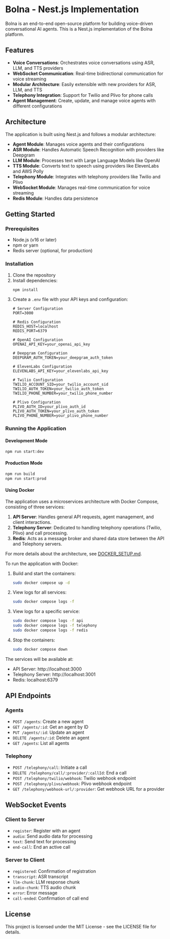 # Bolna - Nest.js Implementation

Bolna is an end-to-end open-source platform for building voice-driven conversational AI agents. This is a Nest.js implementation of the Bolna platform.

## Features

- **Voice Conversations**: Orchestrates voice conversations using ASR, LLM, and TTS providers
- **WebSocket Communication**: Real-time bidirectional communication for voice streaming
- **Modular Architecture**: Easily extensible with new providers for ASR, LLM, and TTS
- **Telephony Integration**: Support for Twilio and Plivo for phone calls
- **Agent Management**: Create, update, and manage voice agents with different configurations

## Architecture

The application is built using Nest.js and follows a modular architecture:

- **Agent Module**: Manages voice agents and their configurations
- **ASR Module**: Handles Automatic Speech Recognition with providers like Deepgram
- **LLM Module**: Processes text with Large Language Models like OpenAI
- **TTS Module**: Converts text to speech using providers like ElevenLabs and AWS Polly
- **Telephony Module**: Integrates with telephony providers like Twilio and Plivo
- **WebSocket Module**: Manages real-time communication for voice streaming
- **Redis Module**: Handles data persistence

## Getting Started

### Prerequisites

- Node.js (v16 or later)
- npm or yarn
- Redis server (optional, for production)

### Installation

1. Clone the repository
2. Install dependencies:
   ```bash
   npm install
   ```
3. Create a `.env` file with your API keys and configuration:
   ```
   # Server Configuration
   PORT=3000

   # Redis Configuration
   REDIS_HOST=localhost
   REDIS_PORT=6379

   # OpenAI Configuration
   OPENAI_API_KEY=your_openai_api_key

   # Deepgram Configuration
   DEEPGRAM_AUTH_TOKEN=your_deepgram_auth_token

   # ElevenLabs Configuration
   ELEVENLABS_API_KEY=your_elevenlabs_api_key

   # Twilio Configuration
   TWILIO_ACCOUNT_SID=your_twilio_account_sid
   TWILIO_AUTH_TOKEN=your_twilio_auth_token
   TWILIO_PHONE_NUMBER=your_twilio_phone_number

   # Plivo Configuration
   PLIVO_AUTH_ID=your_plivo_auth_id
   PLIVO_AUTH_TOKEN=your_plivo_auth_token
   PLIVO_PHONE_NUMBER=your_plivo_phone_number
   ```

### Running the Application

#### Development Mode

```bash
npm run start:dev
```

#### Production Mode

```bash
npm run build
npm run start:prod
```

#### Using Docker

The application uses a microservices architecture with Docker Compose, consisting of three services:

1. **API Server**: Handles general API requests, agent management, and client interactions.
2. **Telephony Server**: Dedicated to handling telephony operations (Twilio, Plivo) and call processing.
3. **Redis**: Acts as a message broker and shared data store between the API and Telephony servers.

For more details about the architecture, see [DOCKER_SETUP.md](DOCKER_SETUP.md).

To run the application with Docker:

1. Build and start the containers:
   ```bash
   sudo docker compose up -d
   ```

2. View logs for all services:
   ```bash
   sudo docker compose logs -f
   ```

3. View logs for a specific service:
   ```bash
   sudo docker compose logs -f api
   sudo docker compose logs -f telephony
   sudo docker compose logs -f redis
   ```

4. Stop the containers:
   ```bash
   sudo docker compose down
   ```

The services will be available at:
- API Server: http://localhost:3000
- Telephony Server: http://localhost:3001
- Redis: localhost:6379

## API Endpoints

### Agents

- `POST /agents`: Create a new agent
- `GET /agents/:id`: Get an agent by ID
- `PUT /agents/:id`: Update an agent
- `DELETE /agents/:id`: Delete an agent
- `GET /agents`: List all agents

### Telephony

- `POST /telephony/call`: Initiate a call
- `DELETE /telephony/call/:provider/:callId`: End a call
- `POST /telephony/twilio/webhook`: Twilio webhook endpoint
- `POST /telephony/plivo/webhook`: Plivo webhook endpoint
- `GET /telephony/webhook-url/:provider`: Get webhook URL for a provider

## WebSocket Events

### Client to Server

- `register`: Register with an agent
- `audio`: Send audio data for processing
- `text`: Send text for processing
- `end-call`: End an active call

### Server to Client

- `registered`: Confirmation of registration
- `transcript`: ASR transcript
- `llm-chunk`: LLM response chunk
- `audio-chunk`: TTS audio chunk
- `error`: Error message
- `call-ended`: Confirmation of call end

## License

This project is licensed under the MIT License - see the LICENSE file for details.

